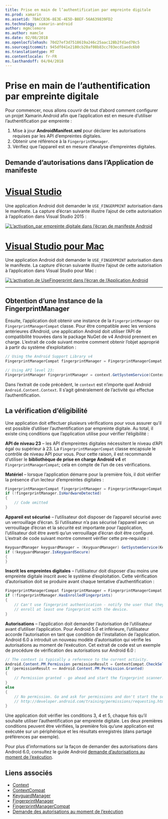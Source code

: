 ```yaml
---
title: Prise en main de l’authentification par empreinte digitale
ms.prod: xamarin
ms.assetid: 7BACCB36-8E3E-4E5D-B8EF-56A639839FD2
ms.technology: xamarin-android
author: mgmclemore
ms.author: mamcle
ms.date: 02/08/2018
ms.openlocfilehash: 70d27ef3d7518619a246c25aac128b2fd1ed70c5
ms.sourcegitcommit: 945df041e2180cb20af08b83cc703ecd1aedc6b0
ms.translationtype: MT
ms.contentlocale: fr-FR
ms.lasthandoff: 04/04/2018
---
```

# <a name="getting-started-with-fingerprint-authentication"></a>Prise en main de l’authentification par empreinte digitale

Pour commencer, nous allons couvrir de tout d’abord comment configurer un projet Xamarin.Android afin que l’application est en mesure d’utiliser l’authentification par empreinte :

1. Mise à jour **AndroidManifest.xml** pour déclarer les autorisations requises par les API d’empreintes digitales.
2. Obtenir une référence à la `FingerprintManager`.
3. Vérifiez que l’appareil est en mesure d’analyse d’empreintes digitales.

## <a name="requesting-permissions-in-the-application-manifest"></a>Demande d’autorisations dans l’Application de manifeste

# <a name="visual-studiotabvswin"></a>[Visual Studio](#tab/vswin)

Une application Android doit demander le `USE_FINGERPRINT` autorisation dans le manifeste. La capture d’écran suivante illustre l’ajout de cette autorisation à l’application dans Visual Studio 2015 :

[![L’activation\_par empreinte digitale dans l’écran de manifeste Android](get-started-images/fingerprint-01-vs.png)](get-started-images/fingerprint-01-vs.png#lightbox) 

# <a name="visual-studio-for-mactabvsmac"></a>[Visual Studio pour Mac](#tab/vsmac)

Une application Android doit demander le `USE_FINGERPRINT` autorisation dans le manifeste. La capture d’écran suivante illustre l’ajout de cette autorisation à l’application dans Visual Studio pour Mac :

[![L’activation de UseFingerprint dans l’écran de l’Application Android](get-started-images/fingerprint-01-xs.png)](get-started-images/fingerprint-01-xs.png#lightbox) 

-----

## <a name="getting-an-instance-of-the-fingerprintmanager"></a>Obtention d’une Instance de la FingerprintManager

Ensuite, l’application doit obtenir une instance de la `FingerprintManager` ou `FingerprintManagerCompat` classe. Pour être compatible avec les versions antérieures d’Android, une application Android doit utiliser l’API de compatibilité trouvées dans le package NuGet de v4 Android prennent en charge. L’extrait de code suivant montre comment obtenir l’objet approprié à partir du système d’exploitation : 

```csharp
// Using the Android Support Library v4
FingerprintManagerCompat fingerprintManager = FingerprintManagerCompat.From(context);

// Using API level 23:
FingerprintManager fingerprintManager = context.GetSystemService(Context.FingerprintService) as FingerprintManager;
```  

Dans l’extrait de code précédent, le `context` est n’importe quel Android `Android.Content.Context`. Il s’agit généralement de l’activité qui effectue l’authentification.

## <a name="checking-for-eligibility"></a>La vérification d’éligibilité

Une application doit effectuer plusieurs vérifications pour vous assurer qu’il est possible d’utiliser l’authentification par empreinte digitale. Au total, il existe cinq conditions que l’application utilise pour vérifier l’éligibilité :  
 

**API de niveau 23** &ndash; les API d’empreintes digitales nécessitent le niveau d’API égal ou supérieur à 23. La `FingerprintManagerCompat` classe encapsule le contrôle de niveau API pour vous. Pour cette raison, il est recommandé d’utiliser le **bibliothèque de prise en charge Android v4** et `FingerprintManagerCompat`; cela en compte de l’un de ces vérifications.

**Matériel** &ndash; lorsque l’application démarre pour la première fois, il doit vérifier la présence d’un lecteur d’empreintes digitales :

```csharp
FingerprintManagerCompat fingerprintManager = FingerprintManagerCompat.From(context);
if (!fingerprintManager.IsHardwareDetected)
{
    // Code omitted
}
```
    
**Appareil est sécurisé** &ndash; l’utilisateur doit disposer de l’appareil sécurisé avec un verrouillage d’écran. Si l’utilisateur n’a pas sécurisé l’appareil avec un verrouillage d’écran et la sécurité est importante pour l’application, l’utilisateur doit être averti qu’un verrouillage d’écran doit être configuré. L’extrait de code suivant montre comment vérifier cette pre-requiste :

```csharp
KeyguardManager keyguardManager = (KeyguardManager) GetSystemService(KeyguardService);
if (!keyguardManager.IsKeyguardSecure)
{
}
```

**Inscrit les empreintes digitales** &ndash; l’utilisateur doit disposer d’au moins une empreinte digitale inscrit avec le système d’exploitation. Cette vérification d’autorisation doit se produire avant chaque tentative d’authentification :

```csharp
FingerprintManagerCompat fingerprintManager = FingerprintManagerCompat.From(context);
if (!fingerprintManager.HasEnrolledFingerprints)
{
    // Can't use fingerprint authentication - notify the user that they need to
    // enroll at least one fingerprint with the device.
}
```

**Autorisations** &ndash; l’application doit demander l’autorisation de l’utilisateur avant d’utiliser l’application. Pour Android 5.0 et inférieure, l’utilisateur accorde l’autorisation en tant que condition de l’installation de l’application. Android 6.0 a introduit un nouveau modèle d’autorisation qui vérifie les autorisations au moment de l’exécution. Cet extrait de code est un exemple de procédure de vérification des autorisations sur Android 6.0 :

```csharp
// The context is typically a reference to the current activity.
Android.Content.PM.Permission permissionResult = ContextCompat.CheckSelfPermission(context, Manifest.Permission.UseFingerprint);
if (permissionResult == Android.Content.PM.Permission.Granted)
{
    // Permission granted - go ahead and start the fingerprint scanner.
}
else
{
    // No permission. Go and ask for permissions and don't start the scanner. See
    // http://developer.android.com/training/permissions/requesting.html
}
```

Une application doit vérifier les conditions 3, 4 et 5, chaque fois qu’il souhaite utiliser l’authentification par empreinte digitale. Les deux premières conditions peuvent être vérifiées, la première fois qu’une application est exécutée sur un périphérique et les résultats enregistrés (dans partagé préférences par exemple).

Pour plus d’informations sur la façon de demander des autorisations dans Android 6.0, consultez le guide Android [demande d’autorisations au moment de l’exécution](http://developer.android.com/training/permissions/requesting.html).



## <a name="related-links"></a>Liens associés

- [Context](https://developer.xamarin.com/api/type/Android.Content.Context/)
- [ContextCompat](https://developer.xamarin.com/api/type/Android.Support.V4.Content.ContextCompat/)
- [KeyguardManager](https://developer.xamarin.com/api/type/Android.App.KeyguardManager/)
- [FingerprintManager](http://developer.android.com/reference/android/hardware/fingerprint/FingerprintManager.html)
- [FingerprintManagerCompat](http://developer.android.com/reference/android/support/v4/hardware/fingerprint/FingerprintManagerCompat.html)
- [Demande des autorisations au moment de l’exécution](http://developer.android.com/training/permissions/requesting.html)

